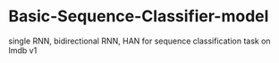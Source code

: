 # Basic-Sequence-Classifier-model
single RNN, bidirectional RNN, HAN for sequence classification task on Imdb v1
